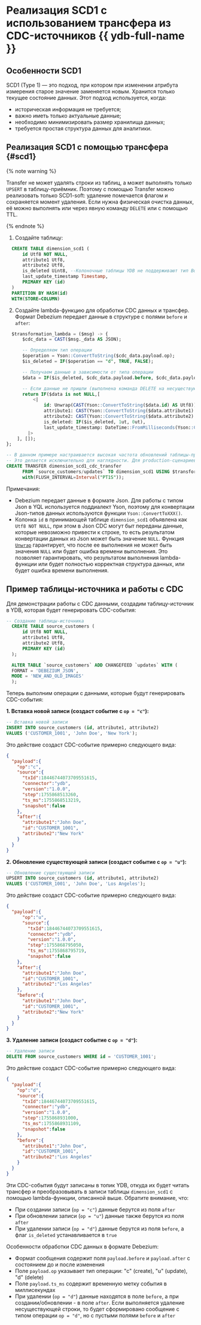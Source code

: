 
# Реализация SCD1 с использованием трансфера из CDC-источников {{ ydb-full-name }}

## Особенности SCD1

SCD1 (Type 1) — это подход, при котором при изменении атрибута измерения старое значение заменяется новым. Хранится только текущее состояние данных. Этот подход используется, когда:


- историческая информация не требуется;
- важно иметь только актуальные данные;
- необходимо минимизировать размер хранилища данных;
- требуется простая структура данных для аналитики.

## Реализация SCD1 c помощью трансфера {#scd1}

  {% note warning %}

  Transfer не может удалять строки из таблиц, а может выполнять только `UPSERT` в таблицу-приёмник.
  Поэтому с помощью Transfer можно реализовать только SCD1-soft: удаление помечается флагом и сохраняется момент удаления. Если нужна физическая очистка данных, её можно выполнять или через явную команду `DELETE` или с помощью TTL.

  {% endnote %}

  1. Создайте таблицу:

  ```sql
    CREATE TABLE dimension_scd1 (
        id Utf8 NOT NULL,
        attribute1 Utf8,
        attribute2 Utf8,
        is_deleted Uint8, --Колоночные таблицы YDB не поддерживают тип Bool в данный момент
        last_update_timestamp Timestamp,
        PRIMARY KEY (id)
    )
    PARTITION BY HASH(id)
    WITH(STORE=COLUMN)
  ```

  2. Создайте lambda-функцию для обработки CDC данных и трансфер. Формат Debezium передает данные в структуре с полями `before` и `after`:

  ```sql
    $transformation_lambda = ($msg) -> {
        $cdc_data = CAST($msg._data AS JSON);

        -- Определяем тип операции
        $operation = Yson::ConvertToString($cdc_data.payload.op);
        $is_deleted = IF($operation == "d", TRUE, FALSE);

        -- Получаем данные в зависимости от типа операции
        $data = IF($is_deleted, $cdc_data.payload.before, $cdc_data.payload.after);

        -- Если данные не пришли (выполнена команда DELETE на несуществующий ключ, то проигнорируем запись)
        return IF($data is not NULL,[
            <|
                id: Unwrap(CAST(Yson::ConvertToString($data.id) AS Utf8)),
                attribute1: CAST(Yson::ConvertToString($data.attribute1) AS Utf8),
                attribute2: CAST(Yson::ConvertToString($data.attribute2) AS Utf8),
                is_deleted: IF($is_deleted, 1ut, 0ut),
                last_update_timestamp: DateTime::FromMilliseconds(Yson::ConvertToUint64($cdc_data.payload.source.ts_ms))
          |>
      ], []);
  };

  -- В данном примере настраивается высокая частота обновлений таблицы-приемника.
  -- Это делается исключительно для наглядности. Для production-сценариев стоит настраивать большие значения
  CREATE TRANSFER dimension_scd1_cdc_transfer
        FROM `source_customers/updates` TO dimension_scd1 USING $transformation_lambda
        with(FLUSH_INTERVAL=Interval("PT1S"));
  ```

  Примечания:
  - Debezium передает данные в формате Json. Для работы с типом Json в YQL используется поддиалект Yson, поэтому для конвертации Json-типов данных используются функции `Yson::ConvertToXXX()`.
  - Колонка `id` в принимающей таблице `dimension_scd1` объявлена как `Utf8 NOT NULL`, при этом в Json CDC могут быт переданы данные, которые невозможно привести к строке, то есть результатом конвертации данных из Json может быть значение `NULL`. Функция [`Unwrap`](../../yql/reference/builtins/basic.md#unwrap) гарантирует, что после ее выполнения не может быть значения `NULL` или будет ошибка времени выполнения. Это позволяет гарантировать, что результатом выполнения lambda-функции или будет полностью корректная структура данных, или будет ошибка времени выполнения.

  ## Пример таблицы-источника и работы с CDC

  Для демонстрации работы с CDC данными, создадим таблицу-источник в YDB, которая будет генерировать CDC-события:

  ```sql
  -- Создание таблицы-источника
    CREATE TABLE source_customers (
        id Utf8 NOT NULL,
        attribute1 Utf8,
        attribute2 Utf8,
        PRIMARY KEY (id)
    );

    ALTER TABLE `source_customers` ADD CHANGEFEED `updates` WITH (
    FORMAT = 'DEBEZIUM_JSON',
    MODE = 'NEW_AND_OLD_IMAGES'
    );
  ```

  Теперь выполним операции с данными, которые будут генерировать CDC-события:

  **1. Вставка новой записи (создаст событие с `op = "c"`):**

  ```sql
  -- Вставка новой записи
  INSERT INTO source_customers (id, attribute1, attribute2)
  VALUES ('CUSTOMER_1001', 'John Doe', 'New York');
  ```

  Это действие создаст CDC-событие примерно следующего вида:

  ```json
  {
    "payload":{
      "op":"c",
      "source":{
        "txId":18446744073709551615,
        "connector":"ydb",
        "version":"1.0.0",
        "step":1755868513260,
        "ts_ms":1755868513219,
        "snapshot":false
      },
      "after":{
        "attribute1":"John Doe",
        "id":"CUSTOMER_1001",
        "attribute2":"New York"
      }
    }
  }
  ```

  **2. Обновление существующей записи (создаст событие с `op = "u"`):**

  ```sql
  -- Обновление существующей записи
  UPSERT INTO source_customers (id, attribute1, attribute2)
  VALUES ('CUSTOMER_1001', 'John Doe', 'Los Angeles');
  ```

  Это действие создаст CDC-событие примерно следующего вида:

  ```json
  {
    "payload":{
        "op":"u",
        "source":{
          "txId":18446744073709551615,
          "connector":"ydb",
          "version":"1.0.0",
          "step":1755868795050,
          "ts_ms":1755868795719,
          "snapshot":false
      },
      "after":{
        "attribute1":"John Doe",
        "id":"CUSTOMER_1001",
        "attribute2":"Los Angeles"
      },
      "before":{
        "attribute1":"John Doe",
        "id":"CUSTOMER_1001",
        "attribute2":"New York"
      }
    }
  }
  ```

  **3. Удаление записи (создаст событие с `op = "d"`):**

  ```sql
  -- Удаление записи
  DELETE FROM source_customers WHERE id = 'CUSTOMER_1001';
  ```

  Это действие создаст CDC-событие примерно следующего вида:

  ```json
  {
    "payload":{
      "op":"d",
      "source":{
        "txId":18446744073709551615,
        "connector":"ydb",
        "version":"1.0.0",
        "step":1755868931000,
        "ts_ms":1755868931109,
        "snapshot":false
      },
      "before":{
        "attribute1":"John Doe",
        "id":"CUSTOMER_1001",
        "attribute2":"Los Angeles"
      }
    }
  }
  ```

  Эти CDC-события будут записаны в топик YDB, откуда их будет читать трансфер и преобразовывать в записи таблицы `dimension_scd1` с помощью lambda-функции, описанной выше. Обратите внимание, что:

  * При создании записи (`op = "c"`) данные берутся из поля `after`
  * При обновлении записи (`op = "u"`) данные также берутся из поля `after`
  * При удалении записи (`op = "d"`) данные берутся из поля `before`, а флаг `is_deleted` устанавливается в `true`

  Особенности обработки CDC данных в формате Debezium:

  * Формат сообщения содержит поля `payload.before` и `payload.after` с состоянием до и после изменения
  * Поле `payload.op` указывает тип операции: "c" (create), "u" (update), "d" (delete)
  * Поле `payload.ts_ms` содержит временную метку события в миллисекундах
  * При удалении (`op = "d"`) данные находятся в поле `before`, а при создании/обновлении - в поле `after`. Если выполняется удаление несуществующей строки, то будет сформировано сообщение с типом операции `op = "d"`, но с пустыми полями `before` и `after`

